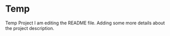# Temp
Temp Project
I am editing the README file. Adding some more details about the project description.

